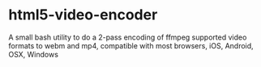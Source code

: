 # html5-video-encoder
A small bash utility to do a 2-pass encoding of ffmpeg supported video formats to webm and mp4, compatible with most browsers, iOS, Android, OSX, Windows
